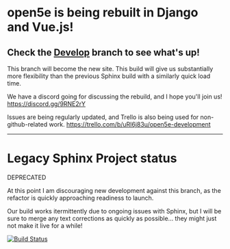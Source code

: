 # open5e is being rebuilt in Django and Vue.js!

## Check the [Develop](https://github.com/eepMoody/open5e/tree/develop) branch to see what's up!

This branch will become the new site. This build will give us substantially more flexibility than the previous Sphinx build with a similarly quick load time.

We have a discord going for discussing the rebuild, and I hope you'll join us! https://discord.gg/9RNE2rY 

Issues are being regularly updated, and Trello is also being used for non-github-related work. https://trello.com/b/uRl6j83u/open5e-development

--------------

# Legacy Sphinx Project status

DEPRECATED

At this point I am discouraging new development against this branch, as the refactor is quickly approaching readiness to launch.

Our build works itermittently due to ongoing issues with Sphinx, but I will be sure to merge any text corrections as quickly as possible... they might just not make it live for a while!

[![Build Status](https://travis-ci.org/eepMoody/open5e.svg?branch=master)](https://travis-ci.org/eepMoody/open5e)
